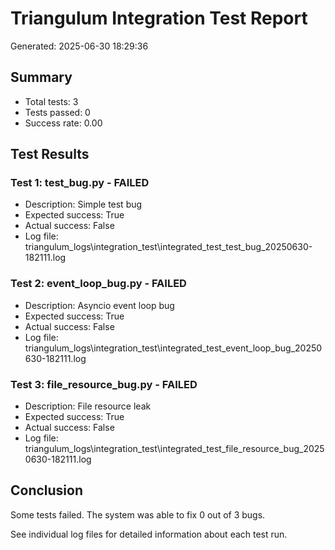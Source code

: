 # Triangulum Integration Test Report

Generated: 2025-06-30 18:29:36

## Summary

- Total tests: 3
- Tests passed: 0
- Success rate: 0.00

## Test Results

### Test 1: test_bug.py - FAILED

- Description: Simple test bug
- Expected success: True
- Actual success: False
- Log file: triangulum_logs\integration_test\integrated_test_test_bug_20250630-182111.log

### Test 2: event_loop_bug.py - FAILED

- Description: Asyncio event loop bug
- Expected success: True
- Actual success: False
- Log file: triangulum_logs\integration_test\integrated_test_event_loop_bug_20250630-182111.log

### Test 3: file_resource_bug.py - FAILED

- Description: File resource leak
- Expected success: True
- Actual success: False
- Log file: triangulum_logs\integration_test\integrated_test_file_resource_bug_20250630-182111.log

## Conclusion

Some tests failed. The system was able to fix 0 out of 3 bugs.

See individual log files for detailed information about each test run.
